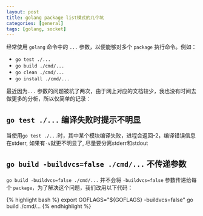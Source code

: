 ```yaml
---
layout: post
title: golang package list模式的几个坑
categories: [general]
tags: [golang, socket]
---
```


经常使用 `golang` 命令中的 `...` 参数，以便能够对多个 `package` 执行命令。例如：

- `go test ./...`
- `go build ./cmd/...`
- `go clean ./cmd/...`
- `go install ./cmd/...`

最近因为`...` 参数的问题被坑了两次，由于网上对应的文档较少，我也没有时间去做更多的分析，所以仅简单的记录：

## `go test ./...` 编译失败时提示不明显

当使用`go test ./...`时，其中某个模块编译失败，进程会返回-2，编译错误信息在stderr, 如果有`-v`就更不明显了, 尽量要分离stderr和stdout

## `go build -buildvcs=false ./cmd/...` 不传递参数

`go build -buildvcs=false ./cmd/...` 并不会将 `-buildvcs=false` 参数传递给每个 `package`，为了解决这个问题，我们改用以下代码：

{% highlight bash %}
export GOFLAGS="${GOFLAGS} -buildvcs=false" 
go build ./cmd/...
{% endhighlight %}
